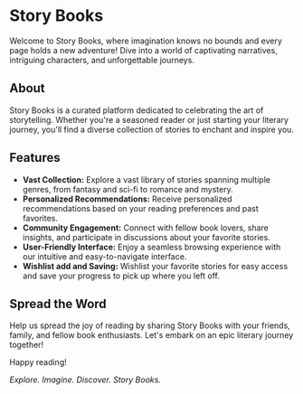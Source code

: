 # Story Books

Welcome to Story Books, where imagination knows no bounds and every page holds a new adventure! Dive into a world of captivating narratives, intriguing characters, and unforgettable journeys.

## About
Story Books is a curated platform dedicated to celebrating the art of storytelling. Whether you're a seasoned reader or just starting your literary journey, you'll find a diverse collection of stories to enchant and inspire you.

## Features
- **Vast Collection:** Explore a vast library of stories spanning multiple genres, from fantasy and sci-fi to romance and mystery.
- **Personalized Recommendations:** Receive personalized recommendations based on your reading preferences and past favorites.
- **Community Engagement:** Connect with fellow book lovers, share insights, and participate in discussions about your favorite stories.
- **User-Friendly Interface:** Enjoy a seamless browsing experience with our intuitive and easy-to-navigate interface.
- **Wishlist add and Saving:** Wishlist your favorite stories for easy access and save your progress to pick up where you left off.


## Spread the Word
Help us spread the joy of reading by sharing Story Books with your friends, family, and fellow book enthusiasts. Let's embark on an epic literary journey together!

Happy reading!

*Explore. Imagine. Discover. Story Books.*
